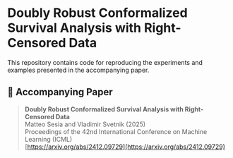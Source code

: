 # Doubly Robust Conformalized Survival Analysis with Right-Censored Data

This repository contains code for reproducing the experiments and examples presented in the accompanying paper.  



## 📄 Accompanying Paper

> **Doubly Robust Conformalized Survival Analysis with Right-Censored Data**  
> Matteo Sesia and Vladimir Svetnik (2025) <br>
> Proceedings of the 42nd International Conference on Machine Learning (ICML) <br>
> [https://arxiv.org/abs/2412.09729](https://arxiv.org/abs/2412.09729)


